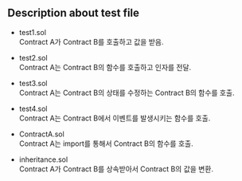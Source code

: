 ## Description about test file

* test1.sol   
Contract A가 Contract B를 호출하고 값을 받음.  

* test2.sol  
Contract A는 Contract B의 함수를 호출하고 인자를 전달.  

* test3.sol  
Contract A는 Contract B의 상태를 수정하는 Contract B의 함수를 호출.  

* test4.sol  
Contract A는 Contract B에서 이벤트를 발생시키는 함수를 호출.  

* ContractA.sol  
Contract A는 import를 통해서 Contract B의 함수를 호출.  

* inheritance.sol  
Contract A가 Contract B를 상속받아서 Contract B의 값을 변환.

